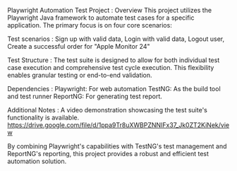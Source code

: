 Playwright Automation Test Project : 
Overview
This project utilizes the Playwright Java framework to automate test cases for a specific application. The primary focus is on four core scenarios:

Test scenarios : 
Sign up with valid data,
Login with valid data,
Logout user,
Create a successful order for "Apple Monitor 24"

Test Structure :
The test suite is designed to allow for both individual test case execution and comprehensive test cycle execution. This flexibility enables granular testing or end-to-end validation.


Dependencies :
Playwright: For web automation
TestNG: As the build tool and test runner
ReportNG: For generating test report.


Additional Notes :
A video demonstration showcasing the test suite's functionality is available.
https://drive.google.com/file/d/1ppa9Tr8uXWBPZNNIFx37_Jk0ZT2KiNek/view

By combining Playwright's capabilities with TestNG's test management and ReportNG's reporting, this project provides a robust and efficient test automation solution.
